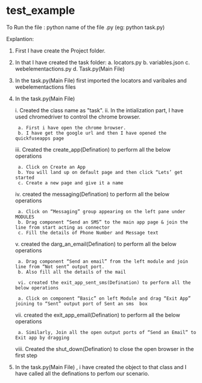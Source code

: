 # test_example

To Run the file :
python name of the file .py (eg: python task.py)

Explantion:
1. First I have create the Project folder.

2. In that I have created the task folder:
	a. locators.py
	b. variables.json
	c. webelementactions.py
	d. Task.py(Main File)

3. In the task.py(Main File) first imported the locators and varibales and webelementactions files

4. In the task.py(Main File) 

	i. Created the class name as "task".
	ii. In the intialization part, I have used chromedriver to control the chrome browser.
	
		a. First i have open the chrome browser.
		b. I have get the google url and then I have opened the quickfuseapps page

	iii. Created the create_app(Defination) to perform all the below operations 
	
		a. Click on Create an App
		b. You will land up on default page and then click “Lets’ get started
		c. Create a new page and give it a name

	iv. created the messaging(Defination) to perform all the below operations
	
		a. Click on “Messaging” group appearing on the left pane under MODULES
		b. Drag component “Send an SMS” to the main app page & join the line from start acting as connector
		c. Fill the details of Phone Number and Message text

	v.  created the darg_an_email(Defination) to perform all the below operations
	
		a. Drag component “Send an email” from the left module and join line from “Not sent” output port.
		b. Also fill all the details of the mail

        vi. created the exit_app_sent_sms(Defination) to perform all the below operations
	
		a. Click on component “Basic” on left Module and drag “Exit App” joining to “Sent” output port of Sent an sms  box
	
	vii. created the exit_app_email(Defination) to perform all the below operations
	
		a. Similarly, Join all the open output ports of “Send an Email” to Exit app by dragging
	
	viii. Created the shut_down(Defination) to close the open browser in the first step

5. In the task.py(Main File) , i have created the object to that class and I have called all the definations to perfom our scenario.
